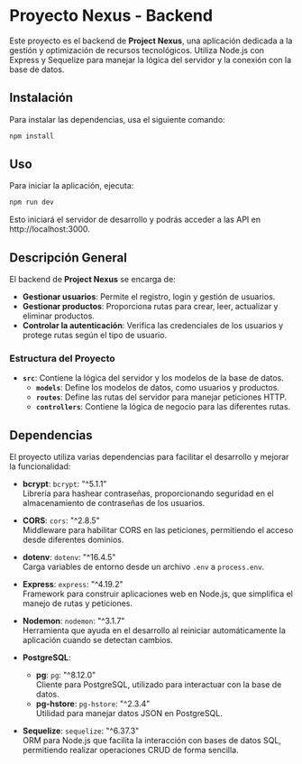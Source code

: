 # Proyecto Nexus - Backend

Este proyecto es el backend de **Project Nexus**, una aplicación dedicada a la gestión y optimización de recursos tecnológicos. Utiliza Node.js con Express y Sequelize para manejar la lógica del servidor y la conexión con la base de datos.

## Instalación

Para instalar las dependencias, usa el siguiente comando:

```bash
npm install
```

## Uso

Para iniciar la aplicación, ejecuta:
```bash
npm run dev
```
Esto iniciará el servidor de desarrollo y podrás acceder a las API en http://localhost:3000.

## Descripción General

El backend de **Project Nexus** se encarga de:

- **Gestionar usuarios**: Permite el registro, login y gestión de usuarios.
- **Gestionar productos**: Proporciona rutas para crear, leer, actualizar y eliminar productos.
- **Controlar la autenticación**: Verifica las credenciales de los usuarios y protege rutas según el tipo de usuario.

### Estructura del Proyecto

- **`src`**: Contiene la lógica del servidor y los modelos de la base de datos.
  - **`models`**: Define los modelos de datos, como usuarios y productos.
  - **`routes`**: Define las rutas del servidor para manejar peticiones HTTP.
  - **`controllers`**: Contiene la lógica de negocio para las diferentes rutas.

## Dependencias

El proyecto utiliza varias dependencias para facilitar el desarrollo y mejorar la funcionalidad:

- **bcrypt**: `bcrypt`: "^5.1.1"  
  Librería para hashear contraseñas, proporcionando seguridad en el almacenamiento de contraseñas de los usuarios.

- **CORS**: `cors`: "^2.8.5"  
  Middleware para habilitar CORS en las peticiones, permitiendo el acceso desde diferentes dominios.

- **dotenv**: `dotenv`: "^16.4.5"  
  Carga variables de entorno desde un archivo `.env` a `process.env`.

- **Express**: `express`: "^4.19.2"  
  Framework para construir aplicaciones web en Node.js, que simplifica el manejo de rutas y peticiones.

- **Nodemon**: `nodemon`: "^3.1.7"  
  Herramienta que ayuda en el desarrollo al reiniciar automáticamente la aplicación cuando se detectan cambios.

- **PostgreSQL**:  
  - **pg**: `pg`: "^8.12.0"  
    Cliente para PostgreSQL, utilizado para interactuar con la base de datos.
  - **pg-hstore**: `pg-hstore`: "^2.3.4"  
    Utilidad para manejar datos JSON en PostgreSQL.

- **Sequelize**: `sequelize`: "^6.37.3"  
  ORM para Node.js que facilita la interacción con bases de datos SQL, permitiendo realizar operaciones CRUD de forma sencilla.

